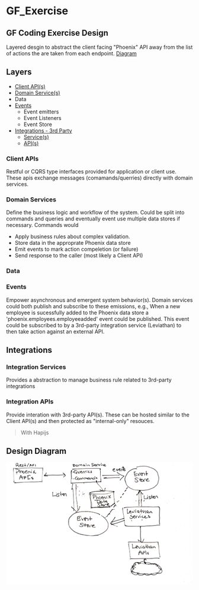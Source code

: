 # GF_Exercise
## GF Coding Exercise Design
Layered desgin to abstract the client facing "Phoenix" API away from the list of actions the are taken from each endpoint.
[Diagram](#design-diagram)
## Layers
+ [Client API(s)](#client-apis)
+ [Domain Service(s)](#domain-services)
+ Data
+ [Events](#events)
  + Event emitters
  + Event Listeners
  + Event Store
+ [Integrations - 3rd Party](#integrations)
  + [Service(s)](#integration-services)
  + [API(s)](#integration-apis)
### Client APIs
Restful or CQRS type interfaces provided for application or client use. These apis exchange messages (comamands/querries) directly with domain services.
### Domain Services
Define the business logic and workflow of the system. Could be split into commands and queries and eventually event use multiple data stores if necessary.
Commands would 
  + Apply business rules about complex validation.
  + Store data in the approprate Phoenix data store
  + Emit events to mark action compeletion (or failure)
  + Send response to the caller (most likely a Client API)
### Data
### Events
Empower asynchronous and emergent system behavior(s). 
Domain services could both publish and subscribe to these emissions, 
e.g., When a new employee is sucessfully added to the Phoenix data store a 'phoenix.employees.employeeadded' event could be published. 
This event could be subscribed to by a 3rd-party integration service (Leviathan) to then take action against an external API.
## Integrations
### Integration Services
Provides a abstraction to manage business rule related to 3rd-party integrations
### Integration APIs
Provide interation with 3rd-party API(s). These can be hosted similar to the Client API(s) and then protected as "internal-only" resouces. 
> With Hapijs
## Design Diagram
![Alt text](design.jpeg?raw=true "Title:Design Diagram")
